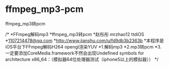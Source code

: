 # ffmpeg_mp3-pcm
ffmpeg_mp3转pcm

/*
*FFmpeg解码mp3 
*ffmpeg_mp3转pcm
*赵彤彤 mrzhao12  ttdiOS
*1107214478@qq.com
*http://www.jianshu.com/u/fd9db3b2363b
*本程序是iOS平台下FFmpeg解码H264 opengl渲染YUV
*1.解码mp3
*2.mp3转pcm
*3.一定要添加CoreMedia.framework不然会出现Undefined symbols for architecture x86_64：（模拟器64位处理器测试（iphone5以上的模拟器））
*/
